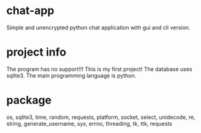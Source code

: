 # chat-app
Simple and unencrypted python chat application with gui and cli version.

# project info
The program has no support!!!
This is my first project!
The database uses sqlite3.
The main programming language is python.

# package
os,
sqlite3,
time,
random,
requests,
platform,
socket,
select,
unidecode,
re,
string,
generate_username,
sys,
errno,
threading,
tk,
ttk,
requests
